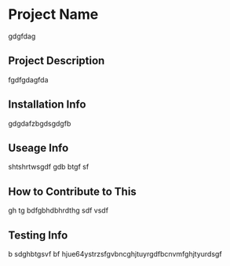 
# Project Name

gdgfdag

## Project Description

fgdfgdagfda

## Installation Info 

gdgdafzbgdsgdgfb

## Useage Info

shtshrtwsgdf gdb btgf  sf

## How to Contribute to This

 gh tg bdfgbhdbhrdthg sdf vsdf

## Testing Info

b sdghbtgsvf bf hjue64ystrzsfgvbncghjtuyrgdfbcnvmfghjtyurdsgf
